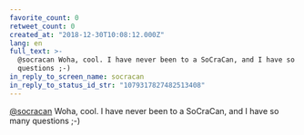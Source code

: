 ```yaml
---
favorite_count: 0
retweet_count: 0
created_at: "2018-12-30T10:08:12.000Z"
lang: en
full_text: >-
  @socracan Woha, cool. I have never been to a SoCraCan, and I have so many
  questions ;-)
in_reply_to_screen_name: socracan
in_reply_to_status_id_str: "1079317827482513408"
---
```


[@socracan](https://twitter.com/socracan) Woha, cool. I have never been to a
SoCraCan, and I have so many questions ;-)
